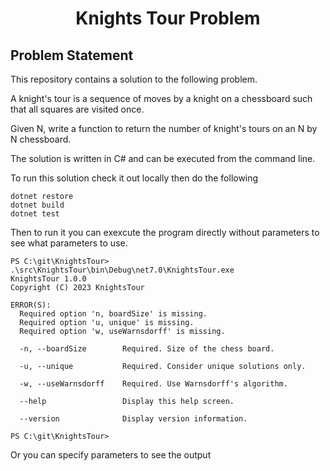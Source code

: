 
<p align="center">
  <h1 align="center">Knights Tour Problem</h1>
</p>

## Problem Statement

This repository contains a solution to the following problem.

A knight's tour is a sequence of moves by a knight on a chessboard such that all squares are visited once.

Given N, write a function to return the number of knight's tours on an N by N chessboard.

The solution is written in C# and can be executed from the command line. 


To run this solution check it out locally then do the following 

```
dotnet restore
dotnet build
dotnet test 
```
Then to run it you can exexcute the program directly without parameters to see what parameters to use.

```
PS C:\git\KnightsTour> .\src\KnightsTour\bin\Debug\net7.0\KnightsTour.exe
KnightsTour 1.0.0
Copyright (C) 2023 KnightsTour

ERROR(S):
  Required option 'n, boardSize' is missing.
  Required option 'u, unique' is missing.
  Required option 'w, useWarnsdorff' is missing.

  -n, --boardSize        Required. Size of the chess board.

  -u, --unique           Required. Consider unique solutions only.

  -w, --useWarnsdorff    Required. Use Warnsdorff's algorithm.

  --help                 Display this help screen.

  --version              Display version information.

PS C:\git\KnightsTour>
```

Or you can specify parameters to see the output

